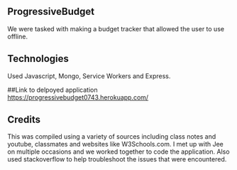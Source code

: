 ## ProgressiveBudget
We were tasked with making a budget tracker that allowed the user to use offline. 

## Technologies
Used Javascript, Mongo, Service Workers and Express. 

##Link to delpoyed application
https://progressivebudget0743.herokuapp.com/

## Credits
This was compiled using a variety of sources including class notes and youtube, classmates and websites like W3Schools.com. I met up with Jee on multiple occasions and we worked together to code the application.  Also used stackoverflow to help troubleshoot the issues that were encountered. 
